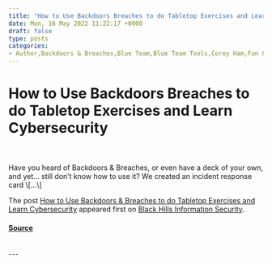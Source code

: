 ```yaml
---
title: "How to Use Backdoors Breaches to do Tabletop Exercises and Learn Cybersecurity"
date: Mon, 16 May 2022 11:22:17 +0000
draft: false
type: posts
categories: 
- Author,Backdoors & Breaches,Blue Team,Blue Team Tools,Corey Ham,Fun & Games,Hal Denton,How-To,Informational,Jason Blanchard,Kiersten Gross,Noah Heckman,Troy Wojewoda,Webcasts
---
```

# How to Use Backdoors Breaches to do Tabletop Exercises and Learn Cybersecurity

<br/>

<br/>
Have you heard of Backdoors & Breaches, or even have a deck of your own, and yet… still don’t know how to use it? We created an incident response card \[…\]

The post [How to Use Backdoors & Breaches to do Tabletop Exercises and Learn Cybersecurity](https://www.blackhillsinfosec.com/how-to-use-backdoors-breaches/) appeared first on [Black Hills Information Security](https://www.blackhillsinfosec.com).

#### [Source](https://www.blackhillsinfosec.com/how-to-use-backdoors-breaches/)

<br/>
---

